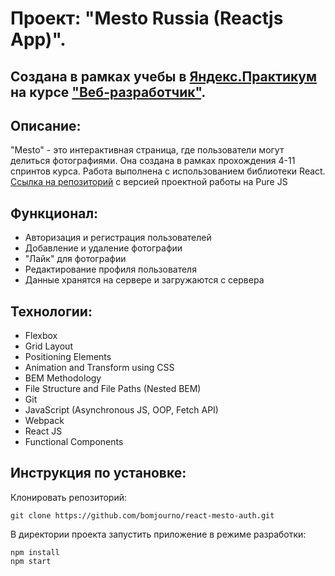 # Проект: "Mesto Russia (Reactjs App)".

## Создана в рамках учебы в [Яндекс.Практикум](https://praktikum.yandex.ru/) на курсе ["Веб-разработчик"](https://praktikum.yandex.ru/web/).

## Описание:

"Mesto" - это интерактивная страница, где пользователи могут делиться фотографиями. Она создана в рамках прохождения 4-11 спринтов курса. Работа выполнена с использованием библиотеки React. [Ссылка на репозиторий](https://github.com/bomjourno/mesto) с версией проектной работы на Pure JS

## Функционал:

- Авторизация и регистрация пользователей
- Добавление и удаление фотографии
- "Лайк" для фотографии
- Редактирование профиля пользователя
- Данные хранятся на сервере и загружаются с сервера

## Технологии:

- Flexbox
- Grid Layout
- Positioning Elements
- Animation and Transform using CSS
- BEM Methodology
- File Structure and File Paths (Nested BEM)
- Git
- JavaScript (Asynchronous JS, OOP, Fetch API)
- Webpack
- React JS
- Functional Components

## Инструкция по установке:

Клонировать репозиторий:

`
git clone https://github.com/bomjourno/react-mesto-auth.git
`

В директории проекта запустить приложение в режиме разработки:

```
npm install
npm start
```

